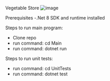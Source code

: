 Vegetable Store
![image](https://github.com/garethquirke/vegetable-store/assets/15104324/65fd163f-b203-438c-b4d4-d21639470c9c)



Prerequisites
-.Net 8 SDK and runtime installed


Steps to run main program:
- Clone repo
- run command: cd Main
- run command: dotnet run

Steps to run unit tests:
- run command: cd UnitTests
- run command: dotnet test
